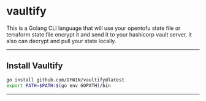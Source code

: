 # vaultify
This is a Golang CLI language that will use your opentofu state file or terraform state file encrypt it and send it to your hashicorp vault server, it also can decrypt and pull your state locally.

---

## Install Vaultify

```bash
go install github.com/DFW1N/vaultify@latest
export PATH=$PATH:$(go env GOPATH)/bin
```

---